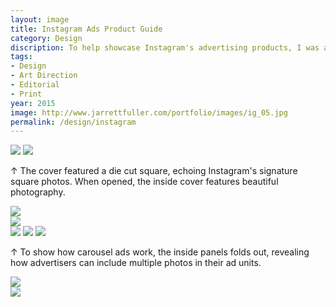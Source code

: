 ```yaml
---
layout: image
title: Instagram Ads Product Guide
category: Design
discription: To help showcase Instagram's advertising products, I was asked to design a printed product guide that would be delivered to top agencies and clients to highlight video, photo, and carousel ads. The final piece aligns with Instagram's premium branding efforts with heavy paper and special die cuts and foldouts.
tags:
- Design
- Art Direction
- Editorial
- Print
year: 2015
image: http://www.jarrettfuller.com/portfolio/images/ig_05.jpg
permalink: /design/instagram
---
```


<img src="http://www.jarrettfuller.com/portfolio/images/ig_01.jpg">
<img src="http://www.jarrettfuller.com/portfolio/images/ig_02.jpg">
<div class="images-right"><P>&uarr; The cover featured a die cut square, echoing Instagram's signature square photos. When opened, the inside cover features beautiful photography.</p></div>
<section class="clear"></section>

<div class="images-left"><img src="http://www.jarrettfuller.com/portfolio/images/ig_03.jpg"></div>
<div class="images-right"><img src="http://www.jarrettfuller.com/portfolio/images/ig_04.jpg"></div>

<img src="http://www.jarrettfuller.com/portfolio/images/ig_05.jpg">
<img src="http://www.jarrettfuller.com/portfolio/images/ig_06.jpg">
<img src="http://www.jarrettfuller.com/portfolio/images/ig_07.jpg">
<div class="images-right"><P>&uarr; To show how carousel ads work, the inside panels folds out, revealing how advertisers can include multiple photos in their ad units.</p></div>
<section class="clear"></section>

<div class="images-left">
<img src="http://www.jarrettfuller.com/portfolio/images/ig_09.jpg"></div>
<div class="images-right">
<img src="http://www.jarrettfuller.com/portfolio/images/ig_08.jpg"></div>
